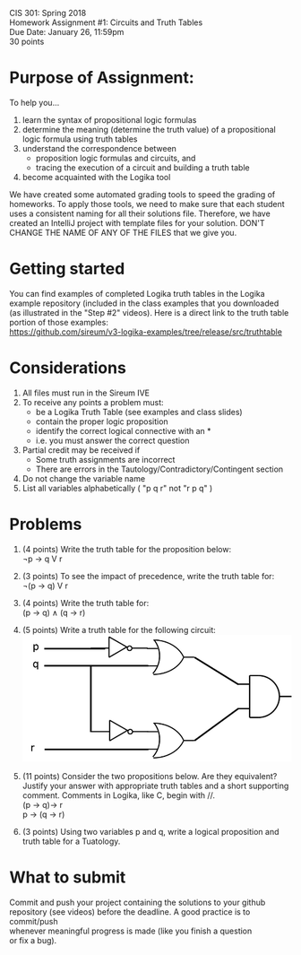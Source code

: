 CIS 301: Spring 2018  
Homework Assignment #1: Circuits and Truth Tables  
Due Date: January 26,  11:59pm  
30 points  

Purpose of Assignment: 
=======
To help you...
1. learn the syntax of propositional logic formulas
2. determine the meaning (determine the truth value) of a
    propositional logic formula using truth tables
3. understand the correspondence between 
     - proposition logic formulas and circuits, and 
     - tracing the execution of a circuit and building a truth table
4. become acquainted with the Logika tool

We have created some automated grading tools to speed the grading of
homeworks.  To apply those tools, we need to make sure that each
student uses a consistent naming for all their solutions file.
Therefore, we have created an IntelliJ project with template files
for your solution.  DON'T CHANGE THE NAME OF ANY OF THE FILES that
we give you.  

Getting started
==
You can find examples of completed Logika truth tables in the
Logika example repository (included in the class examples that you
downloaded (as illustrated in the "Step #2" videos).  Here is a direct
link to the truth table portion of those examples:  
https://github.com/sireum/v3-logika-examples/tree/release/src/truthtable

Considerations
==
1. All files must run in the Sireum IVE
2. To receive any points a problem must:
   - be a Logika Truth Table (see examples and class slides) 
   - contain the proper logic proposition
   - identify the correct logical connective with an *
   - i.e. you must answer the correct question  
3. Partial credit may be received if
   - Some truth assignments are incorrect
   - There are errors in the Tautology/Contradictory/Contingent section  
4. Do not change the variable name
5. List all variables alphabetically ( "p q r" not "r p q" )

Problems
==
1. (4 points) Write the truth table for the proposition below:  
      ¬p → q V r

2. (3 points) To see the impact of precedence, write the truth table for:   
    ¬(p → q) V r

3. (4 points) Write the truth table for:   
    (p → q) ∧ (q → r)
    
4. (5 points)  Write a truth table for the following circuit:  
![Image](Picture1.png)

5. (11 points) Consider the two propositions below.  Are they equivalent?  
Justify your answer with appropriate truth tables and a short supporting  
comment.  Comments in Logika, like C, begin with //.  
   (p → q)→ r  
   p → (q → r)
  
6.  (3 points)  Using two variables p and q, write a logical proposition and  
truth table for a Tuatology.

What to submit
==
Commit and push your project containing the solutions to your github  
repository (see videos) before the deadline.  A good practice is to commit/push  
whenever meaningful progress is made (like you finish a question   
or fix a bug). 